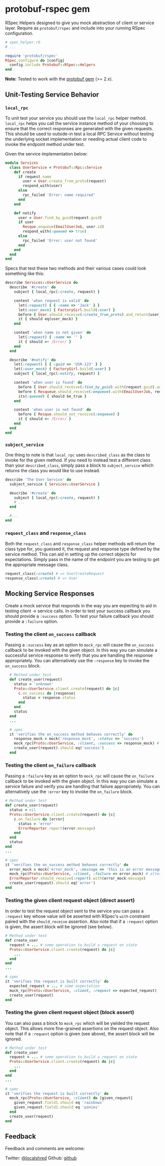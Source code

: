 protobuf-rspec gem
==================

RSpec Helpers designed to give you mock abstraction of client or service layer. Require as `protobuf/rspec` and include into your running RSpec configuration.

```ruby
# spec_helper.rb
# ...

require 'protobuf/rspec'
RSpec.configure do |config|
  config.include Protobuf::RSpec::Helpers
end
```

**Note:** Tested to work with the [protobuf gem](https://rubygems.org/gems/protobuf) (>= 2.x).

Unit-Testing Service Behavior
-----------------------------

### `local_rpc`

To unit test your service you should use the `local_rpc` helper method. `local_rpc` helps you call the service instance method of your choosing to ensure that the correct responses are generated with the given requests. This should be used to outside-in test a local RPC Service without testing the underlying socket implementation or needing actual client code to invoke the endpoint method under test.

Given the service implementation below:

```ruby
module Services
  class UserService < Protobuf::Rpc::Service
    def create
      if request.name
        user = User.create_from_proto(request)
        respond_with(user)
      else
        rpc_failed 'Error: name required'
      end
    end

    def notify
      user = User.find_by_guid(request.guid)
      if user
        Resque.enqueue(EmailUserJob, user.id)
        respond_with(:queued => true)
      else
        rpc_failed 'Error: user not found'
      end
    end
  end
end
```

Specs that test these two methods and their various cases could look something like this:

```ruby
describe Services::UserService do
  describe '#create' do
    subject { local_rpc(:create, request) }

    context 'when request is valid' do
      let(:request) { { :name => 'Jack' } }
      let(:user_mock) { FactoryGirl.build(:user) }
      before { User.should_receive(:create_from_proto).and_return(user_mock) }
      it { should eq(user_mock) }
    end

    context 'when name is not given' do
      let(:request) { :name => '' }
      it { should =~ /Error/ }
    end
  end

  describe '#notify' do
    let(:request) { { :guid => 'USR-123' } }
    let(:user_mock) { FactoryGirl.build(:user) }
    subject { local_rpc(:notify, request) }

    context 'when user is found' do
      before { User.should_receive(:find_by_guid).with(request.guid).and_return(user_mock) }
      before { Resqueue.should_receive(:enqueue).with(EmailUserJob, request.guid)
      its(:queued) { should be_true }
    end

    context 'when user is not found' do
      before { Resque.should_not_receive(:enqueue) }
      it { should =~ /Error/ }
    end
  end
end
```

### `subject_service`

One thing to note is that `local_rpc` uses `described_class` as the class to invoke for the given method. If you need to instead test a different class than your `described_class`, simply pass a block to `subject_service` which returns the class you would like to use instead.

```ruby
describe 'The User Service' do
  subject_service { Services::UserService }

  describe '#create' do
    subject { local_rpc(:create, request) }
    # ...
  end

  #...
end
```

### `request_class` and `response_class`

Both the `request_class` and `response_class` helper methods will return the class type for, you guessed it, the request and response type defined by the service method. This can aid in setting up the correct objects for expectations. Simply pass in the name of the endpoint you are testing to get the appropriate message class.

```ruby
request_class(:create) # => UserCreateRequest
response_class(:create) # => User
```
Mocking Service Responses
-------------------------

Create a mock service that responds in the way you are expecting to aid in testing client -> service calls. In order to test your success callback you should provide a `:success` option. To test your failure callback you should provide a `:failure` option.


### Testing the client `on_success` callback

Passing a `:success` key as an option to `mock_rpc` will cause the `on_success` callback to be invoked with the given object. In this way you can simulate a successful service response to verify that you are handling the response appropriately. You can alternatively use the `:response` key to invoke the `on_success` block.

```ruby
  # Method under test
  def create_user(request)
    status = 'unknown'
    Proto::UserService.client.create(request) do |c|
      c.on_success do |response|
        status = response.status
      end
    end
    status
  end
  ...

  # spec
  it 'verifies the on_success method behaves correctly' do
    response_mock = mock('response_mock', :status => 'success')
    mock_rpc(Proto::UserService, :client, :success => response_mock) # alternatively can use :response key here
    create_user(request).should eq('success')
  end
```

### Testing the client `on_failure` callback

Passing a `:failure` key as an option to `mock_rpc` will cause the `on_failure` callback to be invoked with the given object. In this way you can simulate a service failure and verify you are handling that failure appropriately. You can alternatively use the `:error` key to invoke the `on_failure` block.

```ruby
# Method under test
def create_user(request)
  status = nil
  Proto::UserService.client.create(request) do |c|
    c.on_failure do |error|
      status = 'error'
      ErrorReporter.report(error.message)
    end
  end
  status
end
...

# spec
it 'verifies the on_success method behaves correctly' do
  error_mock = mock('error_mock', :message => 'this is an error message')
  mock_rpc(Proto::UserService, :client, :failure => error_mock) # alternatively can use :error key here
  ErrorReporter.should_receive(:report).with(error_mock.message)
  create_user(request).should eq('error')
end
```

### Testing the given client request object (direct assert)

In order to test the request object sent to the service you can pass a `:request` key whose value will be asserted with RSpec's `with` constraint paired with the `should_receive` assertion. Also note that if a `:request` option is given, the assert block will be ignored (see below).

```ruby
# Method under test
def create_user
  request = ... # some operation to build a request on state
  Proto::UserService.client.create(request) do |c|
    ...
  end
end
...

# spec
it 'verifies the request is built correctly' do
  expected_request = ... # some expectation
  mock_rpc(Proto::UserService, :client, :request => expected_request)
  create_user(request)
end
```

### Testing the given client request object (block assert)

You can also pass a block to `mock_rpc` which will be yielded the request object. This allows more fine-grained assertions on the request object. Also note that if a `:request` option is given (see above), the assert block will be ignored.

```ruby
# Method under test
def create_user
  request = ... # some operation to build a request on state
  Proto::UserService.client.create(request) do |c|
    ...
  end
end
...

# spec
it 'verifies the request is built correctly' do
  mock_rpc(Proto::UserService, :client) do |given_request|
    given_request.field1.should eq 'rainbows'
    given_request.field2.should eq 'ponies'
  end
  create_user(request)
end
````

Feedback
--------

Feedback and comments are welcome:

Twitter: [@localshred](https://twitter.com/localshred)
Github: [github](https://github.com/localshred)
